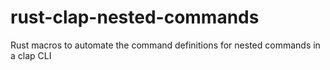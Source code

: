 # rust-clap-nested-commands
Rust macros to automate the command definitions for nested commands in a clap CLI

